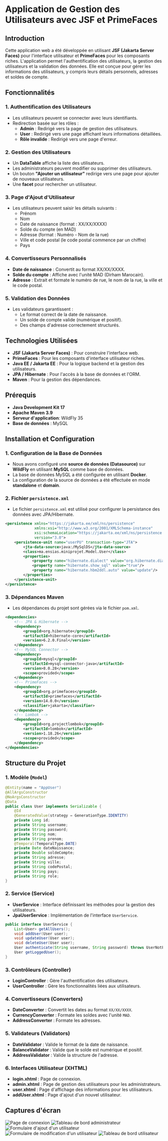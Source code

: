 # Application de Gestion des Utilisateurs avec JSF et PrimeFaces

## Introduction
Cette application web a été développée en utilisant **JSF (Jakarta Server Faces)** pour l'interface utilisateur et **PrimeFaces** pour les composants riches. L'application permet l'authentification des utilisateurs, la gestion des utilisateurs et la validation des données. Elle est conçue pour gérer les informations des utilisateurs, y compris leurs détails personnels, adresses et soldes de compte.

## Fonctionnalités

### 1. Authentification des Utilisateurs
- Les utilisateurs peuvent se connecter avec leurs identifiants.
- Redirection basée sur les rôles :
  - **Admin** : Redirigé vers la page de gestion des utilisateurs.
  - **User** : Redirigé vers une page affichant leurs informations détaillées.
  - **Rôle invalide** : Redirigé vers une page d'erreur.

### 2. Gestion des Utilisateurs
- Un **DataTable** affiche la liste des utilisateurs.
- Les administrateurs peuvent modifier ou supprimer des utilisateurs.
- Un bouton **"Ajouter un utilisateur"** redirige vers une page pour ajouter de nouveaux utilisateurs.
- Une **facet** pour rechercher un utilisateur.

### 3. Page d'Ajout d'Utilisateur
- Les utilisateurs peuvent saisir les détails suivants :
  - Prénom
  - Nom
  - Date de naissance (format : XX/XX/XXXX)
  - Solde du compte (en MAD)
  - Adresse (format : Numéro - Nom de la rue)
  - Ville et code postal (le code postal commence par un chiffre)
  - Pays

### 4. Convertisseurs Personnalisés
- **Date de naissance** : Convertit au format XX/XX/XXXX.
- **Solde du compte** : Affiche avec l'unité MAD (Dirham Marocain).
- **Adresse** : Extrait et formate le numéro de rue, le nom de la rue, la ville et le code postal.

### 5. Validation des Données
- Les validateurs garantissent :
  - Le format correct de la date de naissance.
  - Un solde de compte valide (numérique et positif).
  - Des champs d'adresse correctement structurés.

## Technologies Utilisées
- **JSF (Jakarta Server Faces)** : Pour construire l'interface web.
- **PrimeFaces** : Pour les composants d'interface utilisateur riches.
- **Java EE / Jakarta EE** : Pour la logique backend et la gestion des utilisateurs.
- **JPA / Hibernate** : Pour l'accès à la base de données et l'ORM.
- **Maven** : Pour la gestion des dépendances.

## Prérequis
- **Java Development Kit 17**
- **Apache Maven 3.9**
- **Serveur d'application**: WildFly 35
- **Base de données** : MySQL

## Installation et Configuration

### 1. Configuration de la Base de Données
- Nous avons configuré une **source de données (Datasource)** sur **WildFly** en utilisant **MySQL** comme base de données.
- La base de données MySQL a été configurée en utilisant **Docker**.
- La configuration de la source de données a été effectuée en mode **standalone** et **domain**.

### 2. Fichier `persistence.xml`
- Le fichier `persistence.xml` est utilisé pour configurer la persistance des données avec JPA/Hibernate.

```xml
<persistence xmlns="https://jakarta.ee/xml/ns/persistence"
             xmlns:xsi="http://www.w3.org/2001/XMLSchema-instance"
             xsi:schemaLocation="https://jakarta.ee/xml/ns/persistence https://jakarta.ee/xml/ns/persistence/persistence_3_0.xsd"
             version="3.0">
    <persistence-unit name="userPU" transaction-type="JTA">
        <jta-data-source>java:/MySqlDS</jta-data-source>
        <class>ma.ensias.miniprojet.Model.User</class>
        <properties>
            <property name="hibernate.dialect" value="org.hibernate.dialect.MySQLDialect"/>
            <property name="hibernate.show_sql" value="true"/>
            <property name="hibernate.hbm2ddl.auto" value="update"/>
        </properties>
    </persistence-unit>
</persistence>
```

### 3. Dépendances Maven
- Les dépendances du projet sont gérées via le fichier `pom.xml`.

```xml
<dependencies>
    <!-- JPA & Hibernate -->
    <dependency>
        <groupId>org.hibernate</groupId>
        <artifactId>hibernate-core</artifactId>
        <version>6.2.0.Final</version>
    </dependency>
    <!-- MySQL Connector -->
    <dependency>
        <groupId>mysql</groupId>
        <artifactId>mysql-connector-java</artifactId>
        <version>8.0.28</version>
        <scope>provided</scope>
    </dependency>
    <!-- PrimeFaces -->
    <dependency>
        <groupId>org.primefaces</groupId>
        <artifactId>primefaces</artifactId>
        <version>14.0.0</version>
        <classifier>jakarta</classifier>
    </dependency>
    <!-- Lombok -->
    <dependency>
        <groupId>org.projectlombok</groupId>
        <artifactId>lombok</artifactId>
        <version>1.18.26</version>
        <scope>provided</scope>
    </dependency>
</dependencies>
```

## Structure du Projet

### 1. Modèle (`Model`)
```java
@Entity(name = "AppUser")
@AllArgsConstructor
@NoArgsConstructor
@Data
public class User implements Serializable {
    @Id
    @GeneratedValue(strategy = GenerationType.IDENTITY)
    private Long id;
    private String username;
    private String password;
    private String nom;
    private String prenom;
    @Temporal(TemporalType.DATE)
    private Date dateNaissance;
    private Double soldeCompte;
    private String adresse;
    private String ville;
    private String codePostal;
    private String pays;
    private String role;
}
```
### 2. Service (Service)
- **UserService** : Interface définissant les méthodes pour la gestion des utilisateurs.
- **JpaUserService** : Implémentation de l'interface `UserService`.

```java
public interface UserService {
    List<User> getAllUsers();
    void addUser(User user);
    void updateUser(User user);
    void deleteUser(User user);
    User authenticate(String username, String password) throws UserNotFoundException;
    User getLoggedUser();
}
```

### 3. Contrôleurs (Controller)
- **LoginController** : Gère l'authentification des utilisateurs.
- **UserController** : Gère les fonctionnalités liées aux utilisateurs.

### 4. Convertisseurs (Converters)
- **DateConverter** : Convertit les dates au format `XX/XX/XXXX`.
- **CurrencyConverter** : Formate les soldes avec l'unité `MAD`.
- **AddressConverter** : Formate les adresses.

### 5. Validateurs (Validators)
- **DateValidator** : Valide le format de la date de naissance.
- **BalanceValidator** : Valide que le solde est numérique et positif.
- **AddressValidator** : Valide la structure de l'adresse.

### 6. Interfaces Utilisateur (XHTML)
- **login.xhtml** : Page de connexion.
- **admin.xhtml** : Page de gestion des utilisateurs pour les administrateurs.
- **user.xhtml** : Page d'affichage des informations pour les utilisateurs.
- **addUser.xhtml** : Page d'ajout d'un nouvel utilisateur.

## Captures d'écran
![Page de connexion](src/main/webapp/resources/images/login.png)
![Tableau de bord administrateur](src/main/webapp/resources/images/admin.png)
![Formulaire d'ajout d'un utilisateur](src/main/webapp/resources/images/ajout.png)
![Formulaire de modification d'un utilisateur](src/main/webapp/resources/images/modif.png)
![Tableau de bord utilisateur](src/main/webapp/resources/images/user-interface.png)



